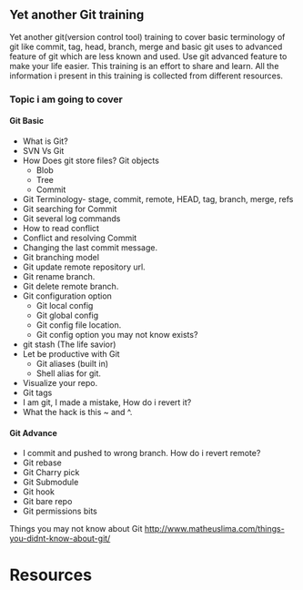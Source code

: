 ## Yet another Git training
Yet another git(version control tool) training to cover basic terminology of git
like commit, tag, head, branch, merge and basic git uses to advanced feature of
git which are less known and used. Use git advanced feature to make your life
easier. This training is an effort to share and learn. All the information i
present in this training is collected from different resources.

### Topic i am going to cover

#### Git Basic
- What is Git?
- SVN Vs Git
- How Does git store files? Git objects
    - Blob
    - Tree
    - Commit
- Git Terminology- stage, commit, remote, HEAD, tag, branch, merge, refs
- Git searching for Commit
- Git several log commands
- How to read conflict
- Conflict and resolving Commit
- Changing the last commit message.
- Git branching model
- Git update remote repository url.
- Git rename branch.
- Git delete remote branch.
- Git configuration option
    - Git local config
    - Git global config
    - Git config file location.
    - Git config option you may not know exists?
- git stash (The life savior)
- Let be productive with Git
    - Git aliases (built in)
    - Shell alias for git.
- Visualize your repo.
- Git tags
- I am git, I made a mistake, How do i revert it?
- What the hack is this ~ and ^.

#### Git Advance
- I commit and pushed to wrong branch. How do i revert remote?
- Git rebase
- Git Charry pick
- Git Submodule
- Git hook
- Git bare repo
- Git permissions bits

Things you may not know about Git
http://www.matheuslima.com/things-you-didnt-know-about-git/

# Resources
